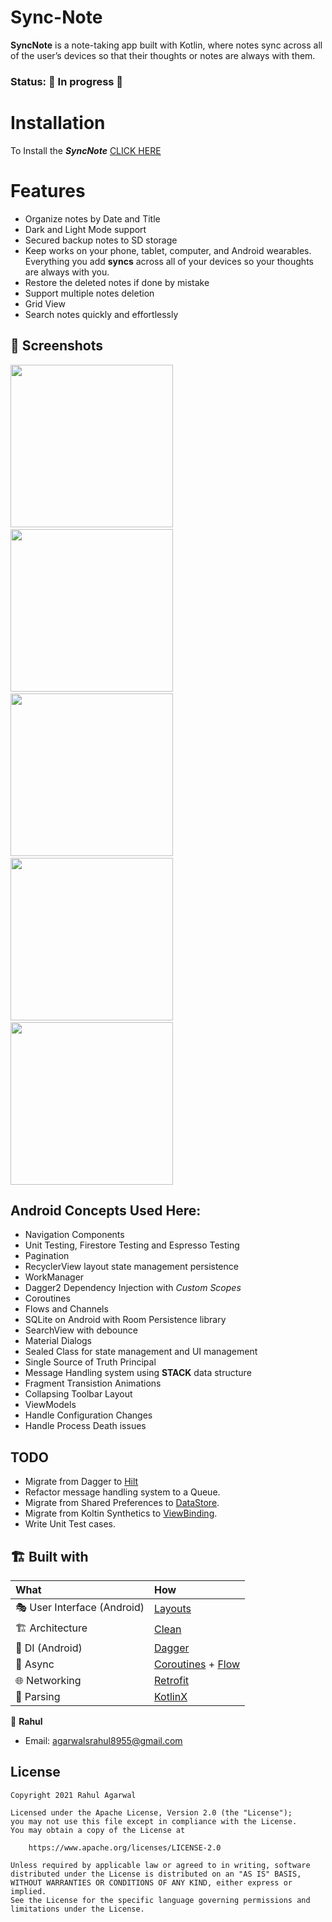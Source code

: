 # Sync-Note
**SyncNote** is a note-taking app built with Kotlin, where notes sync across all of the user’s devices so that their thoughts 
or notes are always with them.

### Status: 🚧 In progress 🚧

# Installation
To Install the ***SyncNote*** [CLICK HERE](https://play.google.com/store/apps/details?id=com.notesync.notes)

# Features
* Organize notes by Date and Title
* Dark and Light Mode support
* Secured backup notes to SD storage
* Keep works on your phone, tablet, computer, and Android wearables. Everything you add **syncs** across all of your devices so your thoughts are always with you.
* Restore the deleted notes if done by mistake
* Support multiple notes deletion
* Grid View
* Search notes quickly and effortlessly

## :camera_flash: Screenshots

<img src="/screenshots/screen_1.png" width="260">&emsp;<img src="/screenshots/screen_2.png"
width="260">&emsp;<img src="/screenshots/screen_3.png" width="260">&emsp;<img src="/screenshots/screen_4.png" width="260">&emsp;<img src="/screenshots/screen_5.png" width="260">
<br>

## Android Concepts Used Here:
* Navigation Components
* Unit Testing, Firestore Testing and Espresso Testing
* Pagination
* RecyclerView layout state management persistence
* WorkManager
* Dagger2 Dependency Injection with *Custom Scopes*
* Coroutines
* Flows and Channels
* SQLite on Android with Room Persistence library
* SearchView with debounce 
* Material Dialogs
* Sealed Class for state management and UI management
* Single Source of Truth Principal
* Message Handling system using **STACK** data structure
* Fragment Transistion Animations
* Collapsing Toolbar Layout
* ViewModels 
* Handle Configuration Changes
* Handle Process Death issues

## TODO
* Migrate from Dagger to [Hilt](https://developer.android.com/training/dependency-injection/hilt-android)
* Refactor message handling system to a Queue.
* Migrate from Shared Preferences to [DataStore](https://developer.android.com/topic/libraries/architecture/datastore).
* Migrate from Koltin Synthetics to [ViewBinding](https://developer.android.com/topic/libraries/view-binding).
* Write Unit Test cases.

## 🏗️️ Built with

| What                        | How                                                                                                                                                                             |
|:----------------------------|:--------------------------------------------------------------------------------------------------------------------------------------------------------------------------------|
| 🎭 User Interface (Android) | [Layouts](https://developer.android.com/guide/topics/ui/declaring-layout)                                                                                                                |
| 🏗 Architecture             | [Clean](https://blog.cleancoder.com/uncle-bob/2012/08/13/the-clean-architecture.html)                                                                                           |
| 💉 DI (Android)             | [Dagger](https://developer.android.com/training/dependency-injection/dagger-android)                                                                                                |
| 🌊 Async                    | [Coroutines](https://kotlinlang.org/docs/coroutines-overview.html) + [Flow](https://kotlin.github.io/kotlinx.coroutines/kotlinx-coroutines-core/kotlinx.coroutines.flow/-flow/) |
| 🌐 Networking               | [Retrofit](https://square.github.io/retrofit/)                                                                                                                                  |
| 📄 Parsing                  | [KotlinX](https://kotlinlang.org/docs/serialization.html)                                                                                                                       |                                                                                                

👤 **Rahul**

* Email: agarwalsrahul8955@gmail.com

## License

```
Copyright 2021 Rahul Agarwal

Licensed under the Apache License, Version 2.0 (the "License");
you may not use this file except in compliance with the License.
You may obtain a copy of the License at

    https://www.apache.org/licenses/LICENSE-2.0

Unless required by applicable law or agreed to in writing, software
distributed under the License is distributed on an "AS IS" BASIS,
WITHOUT WARRANTIES OR CONDITIONS OF ANY KIND, either express or implied.
See the License for the specific language governing permissions and
limitations under the License.
```

